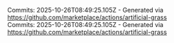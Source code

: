 Commits: 2025-10-26T08:49:25.105Z - Generated via https://github.com/marketplace/actions/artificial-grass
<br>
Commits: 2025-10-26T08:49:25.105Z - Generated via https://github.com/marketplace/actions/artificial-grass
<br>
